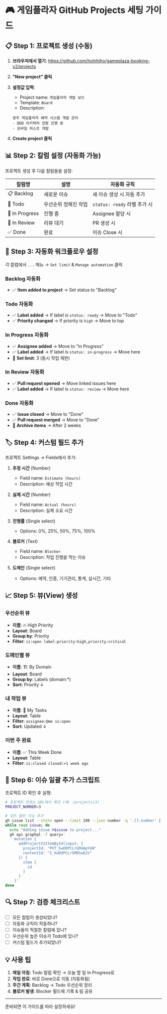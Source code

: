 # 🎮 게임플라자 GitHub Projects 세팅 가이드

## 📋 Step 1: 프로젝트 생성 (수동)

1. **브라우저에서 열기**: https://github.com/hohihiho/gameplaza-booking-v2/projects
2. **"New project" 클릭**
3. **설정값 입력**:
   - Project name: `게임플라자 개발 보드`
   - Template: `Board`
   - Description: 
   ```
   광주 게임플라자 예약 시스템 개발 관리
   - DDD 아키텍처 전환 진행 중
   - 모바일 퍼스트 개발
   ```

4. **Create project 클릭**

## 📊 Step 2: 칼럼 설정 (자동화 가능)

프로젝트 생성 후 다음 칼럼들을 설정:

| 칼럼명 | 설명 | 자동화 규칙 |
|--------|------|------------|
| 📋 Backlog | 새로운 이슈 | 새 이슈 생성 시 자동 추가 |
| 🎯 Todo | 우선순위 정해진 작업 | `status: ready` 라벨 추가 시 |
| 🚧 In Progress | 진행 중 | Assignee 할당 시 |
| 👀 In Review | 리뷰 대기 | PR 생성 시 |
| ✅ Done | 완료 | 이슈 Close 시 |

## 🤖 Step 3: 자동화 워크플로우 설정

각 칼럼에서 `...` 메뉴 → `Set limit` & `Manage automation` 클릭

### Backlog 자동화
- ✅ **Item added to project** → Set status to "Backlog"

### Todo 자동화  
- ✅ **Label added** → If label is `status: ready` → Move to "Todo"
- ✅ **Priority changed** → If priority is `high` → Move to top

### In Progress 자동화
- ✅ **Assignee added** → Move to "In Progress"
- ✅ **Label added** → If label is `status: in-progress` → Move here
- 🔢 **Set limit**: 3 (동시 작업 제한)

### In Review 자동화
- ✅ **Pull request opened** → Move linked issues here
- ✅ **Label added** → If label is `status: review` → Move here

### Done 자동화
- ✅ **Issue closed** → Move to "Done"
- ✅ **Pull request merged** → Move to "Done"
- 📅 **Archive items** → After 2 weeks

## 🏷️ Step 4: 커스텀 필드 추가

프로젝트 Settings → Fields에서 추가:

1. **추정 시간** (Number)
   - Field name: `Estimate (hours)`
   - Description: 예상 작업 시간

2. **실제 시간** (Number)
   - Field name: `Actual (hours)`
   - Description: 실제 소요 시간

3. **진행률** (Single select)
   - Options: 0%, 25%, 50%, 75%, 100%

4. **블로커** (Text)
   - Field name: `Blocker`
   - Description: 작업 진행을 막는 이슈

5. **도메인** (Single select)
   - Options: 예약, 인증, 기기관리, 통계, 실시간, 기타

## 📈 Step 5: 뷰(View) 생성

### 우선순위 뷰
- **이름**: 🔥 High Priority
- **Layout**: Board
- **Group by**: Priority
- **Filter**: `is:open label:priority:high,priority:critical`

### 도메인별 뷰  
- **이름**: 🏗️ By Domain
- **Layout**: Board
- **Group by**: Labels (domain:*)
- **Sort**: Priority ↓

### 내 작업 뷰
- **이름**: 👤 My Tasks
- **Layout**: Table
- **Filter**: `assignee:@me is:open`
- **Sort**: Updated ↓

### 이번 주 완료
- **이름**: ✅ This Week Done
- **Layout**: Table
- **Filter**: `is:closed closed:>1 week ago`

## 🎯 Step 6: 이슈 일괄 추가 스크립트

프로젝트 ID 확인 후 실행:
```bash
# 프로젝트 번호는 URL에서 확인 (예: /projects/3)
PROJECT_NUMBER=3

# 모든 열린 이슈 추가
gh issue list --state open --limit 100 --json number -q '.[].number' | \
while read issue; do
  echo "Adding issue #$issue to project..."
  gh api graphql -f query='
    mutation {
      addProjectV2ItemById(input: {
        projectId: "PVT_kwDOPCLrGM4ApYkN"
        contentId: "I_kwDOPCLrGM6hwQJx"
      }) {
        item {
          id
        }
      }
    }'
done
```

## 🔍 Step 7: 검증 체크리스트

- [ ] 모든 칼럼이 생성되었나?
- [ ] 자동화 규칙이 작동하나?
- [ ] 이슈들이 적절한 칼럼에 있나?
- [ ] 우선순위 높은 이슈가 Todo에 있나?
- [ ] 커스텀 필드가 추가되었나?

## 💡 사용 팁

1. **매일 아침**: Todo 칼럼 확인 → 오늘 할 일 In Progress로
2. **작업 완료**: 바로 Done으로 이동 (자동화됨)
3. **주간 계획**: Backlog → Todo 우선순위 정리
4. **블로커 발생**: Blocker 필드에 기록 & 팀 공유

---
준비되면 이 가이드를 따라 설정하세요!
